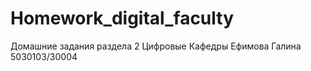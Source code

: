 # Homework_digital_faculty
Домашние задания раздела 2 Цифровые Кафедры Ефимова Галина 5030103/30004
